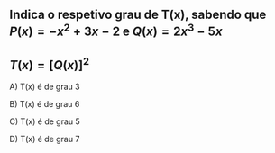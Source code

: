 ## Indica o respetivo grau de T(x), sabendo que $P(x) = -x^{2} +3x-2$ e $Q(x) = 2x^{3} -5x$ 

##  $T(x) =  \left[ Q(x) \right]^{2}$

A)  T(x) é de grau 3  

B)  T(x) é de grau 6 

C)  T(x) é de grau 5 

D)  T(x) é de grau 7
